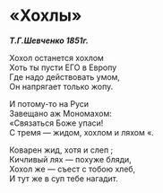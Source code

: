 # «Хохлы»
***Т.Г.Шевченко 1851г.***

Хохол останется хохлом  
Хоть ты пусти ЕГО в Европу  
Где надо действовать умом,  
Он напрягает только жопу.

И потому-то на Руси  
Завещано аж Мономахом:  
«Связаться Боже упаси!  
С тремя — жидом, хохлом и ляхом «.

Коварен жид, хотя и слеп ;  
Кичливый лях — похуже бляди,  
Хохол же — съест с тобою хлеб,  
И тут же в суп тебе нагадит.
